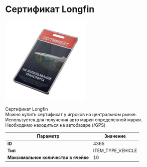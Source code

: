 # Cертификат Longfin

![Item Image](../img/4365.webp?raw=true)

Cертификат Longfin<br>Можно купить сертификат у игроков на центральном рынке.<br>Используется для получения авто марки определенной марки.<br>Необходимо находиться на автобазаре (/GPS)


| Параметр | Значение |
|----------|----------|
| **ID** | 4365 |
| **Тип** | ITEM_TYPE_VEHICLE |
| **Максимальное количество в ячейке** | 10 |

